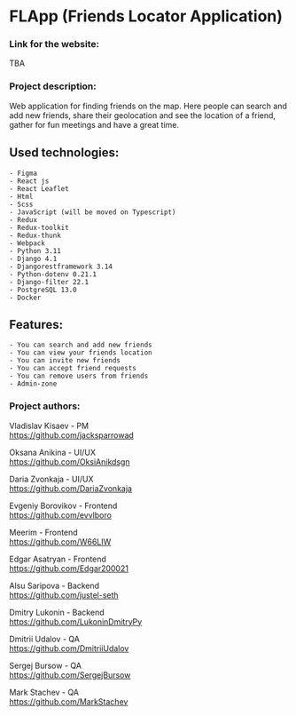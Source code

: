 # FLApp (Friends Locator Application)

### Link for the website:

TBA

### Project description:

Web application for finding friends on the map. Here people can search and add new friends, share their geolocation and see the location of a friend, gather for fun meetings and have a great time.

## Used technologies:

    - Figma
    - React js
    - React Leaflet
    - Html
    - Scss
    - JavaScript (will be moved on Typescript)
    - Redux
    - Redux-toolkit
    - Redux-thunk
    - Webpack
    - Python 3.11
    - Django 4.1
    - Djangorestframework 3.14
    - Python-dotenv 0.21.1
    - Django-filter 22.1
    - PostgreSQL 13.0
    - Docker

## Features:

    - You can search and add new friends
    - You can view your friends location
    - You can invite new friends
    - You can accept friend requests
    - You can remove users from friends
    - Admin-zone

### Project authors:

Vladislav Kisaev - PM  
https://github.com/jacksparrowad

Oksana Anikina - UI/UX  
https://github.com/OksiAnikdsgn

Daria Zvonkaja - UI/UX  
https://github.com/DariaZvonkaja

Evgeniy Borovikov - Frontend  
https://github.com/evvlboro

Meerim - Frontend  
https://github.com/W66LIW

Edgar Asatryan - Frontend  
https://github.com/Edgar200021

Alsu Saripova - Backend  
https://github.com/justel-seth

Dmitry Lukonin - Backend  
https://github.com/LukoninDmitryPy

Dmitrii Udalov - QA  
https://github.com/DmitriiUdalov

Sergej Bursow - QA  
https://github.com/SergejBursow

Mark Stachev - QA  
https://github.com/MarkStachev
